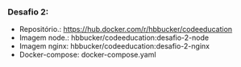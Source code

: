 ### Desafio 2:
* Repositório.: https://hub.docker.com/r/hbbucker/codeeducation
* Imagem node.: hbbucker/codeeducation:desafio-2-node
* Imagem nginx: hbbucker/codeeducation:desafio-2-nginx
* Docker-compose: docker-compose.yaml
